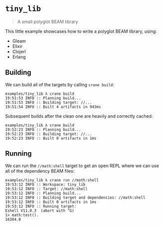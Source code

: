 # `tiny_lib`
> A small polyglot BEAM library

This little example showcases how to write a polyglot BEAM library, using: 

* Gleam
* Elixir
* Clojerl
* Erlang

## Building

We can build all of the targets by calling `crane build`:

```
examples/tiny_lib λ crane build
19:51:53 INFO :: Planning build...
19:51:53 INFO :: Building target: //...
19:51:54 INFO :: Built 4 artifacts in 943ms
```

Subsequent builds after the clean one are heavily and correctly cached:

```
examples/tiny_lib λ crane build
19:52:23 INFO :: Planning build...
19:52:23 INFO :: Building target: //...
19:52:23 INFO :: Built 0 artifacts in 1ms
```

## Running

We can run the `//math:shell` target to get an open REPL where we can use all of
the dependency BEAM files:

```
examples/tiny_lib λ crane run //math:shell
19:53:12 INFO :: Workspace: tiny_lib
19:53:12 INFO :: Target: //math:shell
19:53:12 INFO :: Planning build...
19:53:12 INFO :: Building target and dependencies: //math:shell
19:53:12 INFO :: Built 0 artifacts in 1ms
19:53:12 INFO :: Running target:
Eshell V11.0.3  (abort with ^G)
1> math:test().
16384.0
```
